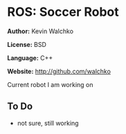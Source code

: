 # ROS: Soccer Robot 

**Author:** Kevin Walchko

**License:** BSD

**Language:** C++

**Website:** http://github.com/walchko

Current robot I am working on

## To Do

* not sure, still working

